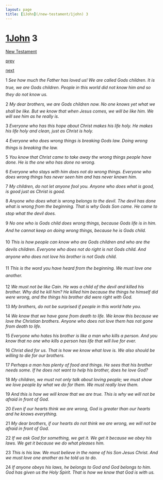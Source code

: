 ```yaml
---
layout: page
title: [1John](/new-testament/1john) 3
---
```


# [1John](/new-testament/1john) 3

[New Testament](/new-testament)


[prev](/new-testament/1john/1john-2.html)


[next](/new-testament/1john/1john-4.html)

1 _See how much the Father has loved us! We are called Gods children. It is true, we are Gods children. People in this world did not know him and so they do not know us._

2 _My dear brothers, we are Gods children now. No one knows yet what we shall be like.  But we know that when Jesus comes, we will be like him. We will see him as he really is._

3 _Everyone who has this hope about Christ makes his life holy. He makes his life holy and clean, just as Christ is holy._

4 _Everyone who does wrong things is breaking Gods law. Doing wrong things is breaking the law._

5 _You know that Christ came to take away the wrong things people have done. He is the one who has done no wrong._

6 _Everyone who stays with him does not do wrong things. Everyone who does wrong things has never seen him and has never known him._

7 _My children, do not let anyone fool you. Anyone who does what is good, is good just as Christ is good._

8 _Anyone who does what is wrong belongs to the devil. The devil has done what is wrong from the beginning. That is why Gods Son came. He came to stop what the devil does._

9 _No one who is Gods child does wrong things, because Gods life is in him. And he cannot keep on doing wrong things, because he is Gods child._

10 _This is how people can know who are Gods children and who are the devils children.  Everyone who does not do right is not Gods child. And anyone who does not love his brother is not Gods child._

11 _This is the word you have heard from the beginning. We must love one another._

12 _We must not be like Cain. He was a child of the devil and killed his brother. Why did he kill him? He killed him because the things he himself did were wrong, and the things his brother did were right with God._

13 _My brothers, do not be surprised if people in this world hate you._

14 _We know that we have gone from death to life. We know this because we love the Christian brothers. Anyone who does not love them has not gone from death to life._

15 _Everyone who hates his brother is like a man who kills a person. And you know that no one who kills a person has life that will live for ever._

16 _Christ died for us. That is how we know what love is. We also should be willing to die for our brothers._

17 _Perhaps a man has plenty of food and things. He sees that his brother needs some. If he does not want to help his brother, does he love God?_

18 _My children, we must not only talk about loving people; we must show we love people by what we do for them. We must really love them._

19 _And this is how we will know that we are true. This is why we will not be afraid in front of God._

20 _Even if our hearts think we are wrong, God is greater than our hearts and he knows everything._

21 _My dear brothers, if our hearts do not think we are wrong, we will not be afraid in front of God._

22 _If we ask God for something, we get it. We get it because we obey his laws. We get it because we do what pleases him._

23 _This is his law. We must believe in the name of his Son Jesus Christ. And we must love one another as he told us to do._

24 _If anyone obeys his laws, he belongs to God and God belongs to him. God has given us the Holy Spirit. That is how we know that God is with us._

